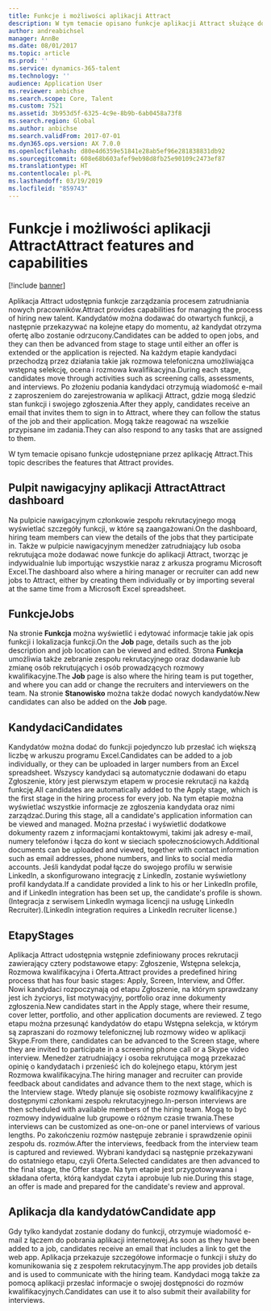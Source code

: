 ```yaml
---
title: Funkcje i możliwości aplikacji Attract
description: W tym temacie opisano funkcje aplikacji Attract służące do zarządzania procesem zatrudniania nowych pracowników.
author: andreabichsel
manager: AnnBe
ms.date: 08/01/2017
ms.topic: article
ms.prod: ''
ms.service: dynamics-365-talent
ms.technology: ''
audience: Application User
ms.reviewer: anbichse
ms.search.scope: Core, Talent
ms.custom: 7521
ms.assetid: 3b953d5f-6325-4c9e-8b9b-6ab0458a73f8
ms.search.region: Global
ms.author: anbichse
ms.search.validFrom: 2017-07-01
ms.dyn365.ops.version: AX 7.0.0
ms.openlocfilehash: d80e4d6359e51841e28ab5ef96e281838831db92
ms.sourcegitcommit: 608e68b603afef9eb98d8fb25e90109c2473ef87
ms.translationtype: HT
ms.contentlocale: pl-PL
ms.lasthandoff: 03/19/2019
ms.locfileid: "859743"
---
```

# <a name="attract-features-and-capabilities"></a><span data-ttu-id="4fcfc-103">Funkcje i możliwości aplikacji Attract</span><span class="sxs-lookup"><span data-stu-id="4fcfc-103">Attract features and capabilities</span></span>

[!include [banner](includes/banner.md)]

<span data-ttu-id="4fcfc-104">Aplikacja Attract udostępnia funkcje zarządzania procesem zatrudniania nowych pracowników.</span><span class="sxs-lookup"><span data-stu-id="4fcfc-104">Attract provides capabilities for managing the process of hiring new talent.</span></span> <span data-ttu-id="4fcfc-105">Kandydatów można dodawać do otwartych funkcji, a następnie przekazywać na kolejne etapy do momentu, aż kandydat otrzyma ofertę albo zostanie odrzucony.</span><span class="sxs-lookup"><span data-stu-id="4fcfc-105">Candidates can be added to open jobs, and they can then be advanced from stage to stage until either an offer is extended or the application is rejected.</span></span> <span data-ttu-id="4fcfc-106">Na każdym etapie kandydaci przechodzą przez działania takie jak rozmowa telefoniczna umożliwiająca wstępną selekcję, ocena i rozmowa kwalifikacyjna.</span><span class="sxs-lookup"><span data-stu-id="4fcfc-106">During each stage, candidates move through activities such as screening calls, assessments, and interviews.</span></span> <span data-ttu-id="4fcfc-107">Po złożeniu podania kandydaci otrzymują wiadomość e-mail z zaproszeniem do zarejestrowania w aplikacji Attract, gdzie mogą śledzić stan funkcji i swojego zgłoszenia.</span><span class="sxs-lookup"><span data-stu-id="4fcfc-107">After they apply, candidates receive an email that invites them to sign in to Attract, where they can follow the status of the job and their application.</span></span> <span data-ttu-id="4fcfc-108">Mogą także reagować na wszelkie przypisane im zadania.</span><span class="sxs-lookup"><span data-stu-id="4fcfc-108">They can also respond to any tasks that are assigned to them.</span></span>

<span data-ttu-id="4fcfc-109">W tym temacie opisano funkcje udostępniane przez aplikację Attract.</span><span class="sxs-lookup"><span data-stu-id="4fcfc-109">This topic describes the features that Attract provides.</span></span>

## <a name="attract-dashboard"></a><span data-ttu-id="4fcfc-110">Pulpit nawigacyjny aplikacji Attract</span><span class="sxs-lookup"><span data-stu-id="4fcfc-110">Attract dashboard</span></span>
<span data-ttu-id="4fcfc-111">Na pulpicie nawigacyjnym członkowie zespołu rekrutacyjnego mogą wyświetlać szczegóły funkcji, w które są zaangażowani.</span><span class="sxs-lookup"><span data-stu-id="4fcfc-111">On the dashboard, hiring team members can view the details of the jobs that they participate in.</span></span> <span data-ttu-id="4fcfc-112">Także w pulpicie nawigacyjnym menedżer zatrudniający lub osoba rekrutująca może dodawać nowe funkcje do aplikacji Attract, tworząc je indywidualnie lub importując wszystkie naraz z arkusza programu Microsoft Excel.</span><span class="sxs-lookup"><span data-stu-id="4fcfc-112">The dashboard also where a hiring manager or recruiter can add new jobs to Attract, either by creating them individually or by importing several at the same time from a Microsoft Excel spreadsheet.</span></span>

## <a name="jobs"></a><span data-ttu-id="4fcfc-113">Funkcje</span><span class="sxs-lookup"><span data-stu-id="4fcfc-113">Jobs</span></span>
<span data-ttu-id="4fcfc-114">Na stronie **Funkcja** można wyświetlić i edytować informacje takie jak opis funkcji i lokalizacja funkcji.</span><span class="sxs-lookup"><span data-stu-id="4fcfc-114">On the **Job** page, details such as the job description and job location can be viewed and edited.</span></span> <span data-ttu-id="4fcfc-115">Strona **Funkcja** umożliwia także zebranie zespołu rekrutacyjnego oraz dodawanie lub zmianę osób rekrutujących i osób prowadzących rozmowy kwalifikacyjne.</span><span class="sxs-lookup"><span data-stu-id="4fcfc-115">The **Job** page is also where the hiring team is put together, and where you can add or change the recruiters and interviewers on the team.</span></span> <span data-ttu-id="4fcfc-116">Na stronie **Stanowisko** można także dodać nowych kandydatów.</span><span class="sxs-lookup"><span data-stu-id="4fcfc-116">New candidates can also be added on the **Job** page.</span></span>

## <a name="candidates"></a><span data-ttu-id="4fcfc-117">Kandydaci</span><span class="sxs-lookup"><span data-stu-id="4fcfc-117">Candidates</span></span>
<span data-ttu-id="4fcfc-118">Kandydatów można dodać do funkcji pojedynczo lub przesłać ich większą liczbę w arkuszu programu Excel.</span><span class="sxs-lookup"><span data-stu-id="4fcfc-118">Candidates can be added to a job individually, or they can be uploaded in larger numbers from an Excel spreadsheet.</span></span> <span data-ttu-id="4fcfc-119">Wszyscy kandydaci są automatycznie dodawani do etapu Zgłoszenie, który jest pierwszym etapem w procesie rekrutacji na każdą funkcję.</span><span class="sxs-lookup"><span data-stu-id="4fcfc-119">All candidates are automatically added to the Apply stage, which is the first stage in the hiring process for every job.</span></span> <span data-ttu-id="4fcfc-120">Na tym etapie można wyświetlać wszystkie informacje ze zgłoszenia kandydata oraz nimi zarządzać.</span><span class="sxs-lookup"><span data-stu-id="4fcfc-120">During this stage, all a candidate's application information can be viewed and managed.</span></span> <span data-ttu-id="4fcfc-121">Można przesłać i wyświetlić dodatkowe dokumenty razem z informacjami kontaktowymi, takimi jak adresy e-mail, numery telefonów i łącza do kont w sieciach społecznościowych.</span><span class="sxs-lookup"><span data-stu-id="4fcfc-121">Additional documents can be uploaded and viewed, together with contact information such as email addresses, phone numbers, and links to social media accounts.</span></span> <span data-ttu-id="4fcfc-122">Jeśli kandydat podał łącze do swojego profilu w serwisie LinkedIn, a skonfigurowano integrację z LinkedIn, zostanie wyświetlony profil kandydata.</span><span class="sxs-lookup"><span data-stu-id="4fcfc-122">If a candidate provided a link to his or her LinkedIn profile, and if LinkedIn integration has been set up, the candidate's profile is shown.</span></span> <span data-ttu-id="4fcfc-123">(Integracja z serwisem LinkedIn wymaga licencji na usługę LinkedIn Recruiter).</span><span class="sxs-lookup"><span data-stu-id="4fcfc-123">(LinkedIn integration requires a LinkedIn recruiter license.)</span></span>

## <a name="stages"></a><span data-ttu-id="4fcfc-124">Etapy</span><span class="sxs-lookup"><span data-stu-id="4fcfc-124">Stages</span></span>
<span data-ttu-id="4fcfc-125">Aplikacja Attract udostępnia wstępnie zdefiniowany proces rekrutacji zawierający cztery podstawowe etapy: Zgłoszenie, Wstępna selekcja, Rozmowa kwalifikacyjna i Oferta.</span><span class="sxs-lookup"><span data-stu-id="4fcfc-125">Attract provides a predefined hiring process that has four basic stages: Apply, Screen, Interview, and Offer.</span></span> <span data-ttu-id="4fcfc-126">Nowi kandydaci rozpoczynają od etapu Zgłoszenie, na którym sprawdzany jest ich życiorys, list motywacyjny, portfolio oraz inne dokumenty zgłoszenia.</span><span class="sxs-lookup"><span data-stu-id="4fcfc-126">New candidates start in the Apply stage, where their resume, cover letter, portfolio, and other application documents are reviewed.</span></span> <span data-ttu-id="4fcfc-127">Z tego etapu można przesunąć kandydatów do etapu Wstępna selekcja, w którym są zapraszani do rozmowy telefonicznej lub rozmowy wideo w aplikacji Skype.</span><span class="sxs-lookup"><span data-stu-id="4fcfc-127">From there, candidates can be advanced to the Screen stage, where they are invited to participate in a screening phone call or a Skype video interview.</span></span> <span data-ttu-id="4fcfc-128">Menedżer zatrudniający i osoba rekrutująca mogą przekazać opinię o kandydatach i przenieść ich do kolejnego etapu, którym jest Rozmowa kwalifikacyjna.</span><span class="sxs-lookup"><span data-stu-id="4fcfc-128">The hiring manager and recruiter can provide feedback about candidates and advance them to the next stage, which is the Interview stage.</span></span> <span data-ttu-id="4fcfc-129">Wtedy planuje się osobiste rozmowy kwalifikacyjne z dostępnymi członkami zespołu rekrutacyjnego.</span><span class="sxs-lookup"><span data-stu-id="4fcfc-129">In-person interviews are then scheduled with available members of the hiring team.</span></span> <span data-ttu-id="4fcfc-130">Mogą to być rozmowy indywidualne lub grupowe o różnym czasie trwania.</span><span class="sxs-lookup"><span data-stu-id="4fcfc-130">These interviews can be customized as one-on-one or panel interviews of various lengths.</span></span> <span data-ttu-id="4fcfc-131">Po zakończeniu rozmów następuje zebranie i sprawdzenie opinii zespołu ds. rozmów.</span><span class="sxs-lookup"><span data-stu-id="4fcfc-131">After the interviews, feedback from the interview team is captured and reviewed.</span></span> <span data-ttu-id="4fcfc-132">Wybrani kandydaci są następnie przekazywani do ostatniego etapu, czyli Oferta.</span><span class="sxs-lookup"><span data-stu-id="4fcfc-132">Selected candidates are then advanced to the final stage, the Offer stage.</span></span> <span data-ttu-id="4fcfc-133">Na tym etapie jest przygotowywana i składana oferta, którą kandydat czyta i aprobuje lub nie.</span><span class="sxs-lookup"><span data-stu-id="4fcfc-133">During this stage, an offer is made and prepared for the candidate's review and approval.</span></span>

## <a name="candidate-app"></a><span data-ttu-id="4fcfc-134">Aplikacja dla kandydatów</span><span class="sxs-lookup"><span data-stu-id="4fcfc-134">Candidate app</span></span>
<span data-ttu-id="4fcfc-135">Gdy tylko kandydat zostanie dodany do funkcji, otrzymuje wiadomość e-mail z łączem do pobrania aplikacji internetowej.</span><span class="sxs-lookup"><span data-stu-id="4fcfc-135">As soon as they have been added to a job, candidates receive an email that includes a link to get the web app.</span></span> <span data-ttu-id="4fcfc-136">Aplikacja przekazuje szczegółowe informacje o funkcji i służy do komunikowania się z zespołem rekrutacyjnym.</span><span class="sxs-lookup"><span data-stu-id="4fcfc-136">The app provides job details and is used to communicate with the hiring team.</span></span> <span data-ttu-id="4fcfc-137">Kandydaci mogą także za pomocą aplikacji przesłać informacje o swojej dostępności do rozmów kwalifikacyjnych.</span><span class="sxs-lookup"><span data-stu-id="4fcfc-137">Candidates can use it to also submit their availability for interviews.</span></span>
